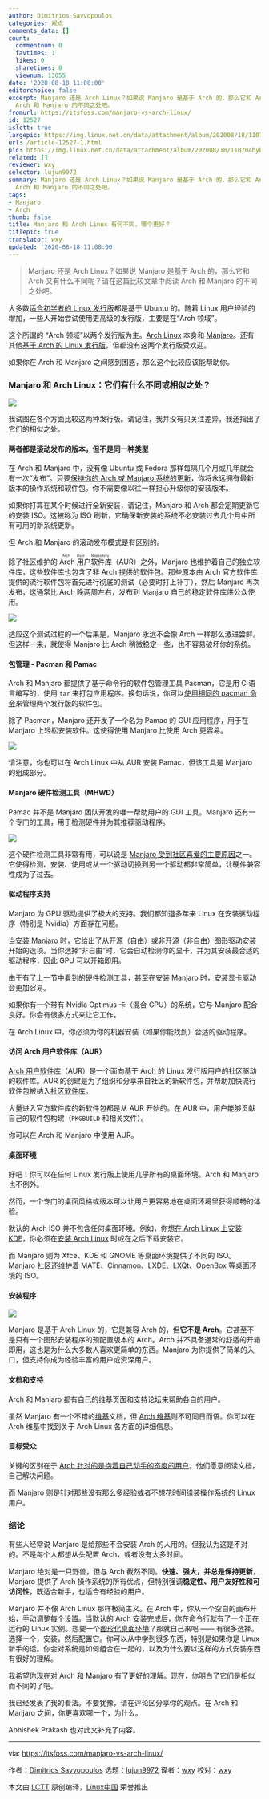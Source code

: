 ```yaml
---
author: Dimitrios Savvopoulos
categories: 观点
comments_data: []
count:
  commentnum: 0
  favtimes: 1
  likes: 0
  sharetimes: 0
  viewnum: 13055
date: '2020-08-18 11:08:00'
editorchoice: false
excerpt: Manjaro 还是 Arch Linux？如果说 Manjaro 是基于 Arch 的，那么它和 Arch 又有什么不同呢？请在这篇比较文章中阅读
  Arch 和 Manjaro 的不同之处吧。
fromurl: https://itsfoss.com/manjaro-vs-arch-linux/
id: 12527
islctt: true
largepic: https://img.linux.net.cn/data/attachment/album/202008/18/110704hybh54i812fkdy15.png
url: /article-12527-1.html
pic: https://img.linux.net.cn/data/attachment/album/202008/18/110704hybh54i812fkdy15.png.thumb.jpg
related: []
reviewer: wxy
selector: lujun9972
summary: Manjaro 还是 Arch Linux？如果说 Manjaro 是基于 Arch 的，那么它和 Arch 又有什么不同呢？请在这篇比较文章中阅读
  Arch 和 Manjaro 的不同之处吧。
tags:
- Manjaro
- Arch
thumb: false
title: Manjaro 和 Arch Linux 有何不同，哪个更好？
titlepic: true
translator: wxy
updated: '2020-08-18 11:08:00'
---
```



> 
> Manjaro 还是 Arch Linux？如果说 Manjaro 是基于 Arch 的，那么它和 Arch 又有什么不同呢？请在这篇比较文章中阅读 Arch 和 Manjaro 的不同之处吧。
> 
> 
> 


大多数[适合初学者的 Linux 发行版](https://itsfoss.com/best-linux-beginners/)都是基于 Ubuntu 的。随着 Linux 用户经验的增加，一些人开始尝试使用更高级的发行版，主要是在“Arch 领域”。


这个所谓的 “Arch 领域”以两个发行版为主。[Arch Linux](https://www.archlinux.org/) 本身和 [Manjaro](https://manjaro.org/)。还有其他[基于 Arch 的 Linux 发行版](https://itsfoss.com/arch-based-linux-distros/)，但都没有这两个发行版受欢迎。


如果你在 Arch 和 Manjaro 之间感到困惑，那么这个比较应该能帮助你。


### Manjaro 和 Arch Linux：它们有什么不同或相似之处？


![](/data/attachment/album/202008/18/110704hybh54i812fkdy15.png)


我试图在各个方面比较这两种发行版。请记住，我并没有只关注差异，我还指出了它们的相似之处。


#### 两者都是滚动发布的版本，但不是同一种类型


在 Arch 和 Manjaro 中，没有像 Ubuntu 或 Fedora 那样每隔几个月或几年就会有一次“发布”。只要[保持你的 Arch 或 Manjaro 系统的更新](https://itsfoss.com/update-arch-linux/)，你将永远拥有最新版本的操作系统和软件包。你不需要像以往一样担心升级你的安装版本。


如果你打算在某个时候进行全新安装，请记住，Manjaro 和 Arch 都会定期更新它的安装 ISO。这被称为 ISO 刷新，它确保新安装的系统不必安装过去几个月中所有可用的新系统更新。


但 Arch 和 Manjaro 的滚动发布模式是有区别的。


除了社区维护的 <ruby> Arch 用户软件库 <rt>  Arch User Repository </rt></ruby>（AUR）之外，Manjaro 也维护着自己的独立软件库，这些软件库也包含了非 Arch 提供的软件包。那些原本由 Arch 官方软件库提供的流行软件包将首先进行彻底的测试（必要时打上补丁），然后 Manjaro 再次发布，这通常比 Arch 晚两周左右，发布到 Manjaro 自己的稳定软件库供公众使用。


![](/data/attachment/album/202008/18/110716gs617u9q6qqzh367.png)


适应这个测试过程的一个后果是，Manjaro 永远不会像 Arch 一样那么激进尝鲜。但这样一来，就使得 Manjaro 比 Arch 稍微稳定一些，也不容易破坏你的系统。


#### 包管理 - Pacman 和 Pamac


Arch 和 Manjaro 都提供了基于命令行的软件包管理工具 Pacman，它是用 C 语言编写的，使用 `tar` 来打包应用程序。换句话说，你可以[使用相同的 pacman 命令](https://itsfoss.com/pacman-command/)来管理两个发行版的软件包。


除了 Pacman，Manjaro 还开发了一个名为 Pamac 的 GUI 应用程序，用于在 Manjaro 上轻松安装软件。这使得使用 Manjaro 比使用 Arch 更容易。


![](/data/attachment/album/202008/18/110726uqmxx9eqaaamaybf.png)


请注意，你也可以在 Arch Linux 中从 AUR 安装 Pamac，但该工具是 Manjaro 的组成部分。


#### Manjaro 硬件检测工具（MHWD）


Pamac 并不是 Manjaro 团队开发的唯一帮助用户的 GUI 工具。Manjaro 还有一个专门的工具，用于检测硬件并为其推荐驱动程序。


![](/data/attachment/album/202008/18/110737qn6cne639474hjcz.png)


这个硬件检测工具非常有用，可以说是 [Manjaro 受到社区喜爱的主要原因](https://itsfoss.com/why-use-manjaro-linux/)之一。它使得检测、安装、使用或从一个驱动切换到另一个驱动都非常简单，让硬件兼容性成为了过去。


#### 驱动程序支持


Manjaro 为 GPU 驱动提供了极大的支持。我们都知道多年来 Linux 在安装驱动程序（特别是 Nvidia）方面存在问题。


当[安装 Manjaro](https://itsfoss.com/install-manjaro-linux/) 时，它给出了从开源（自由）或非开源（非自由）图形驱动安装开始的选项。当你选择“非自由”时，它会自动检测你的显卡，并为其安装最合适的驱动程序，因此 GPU 可以开箱即用。


由于有了上一节中看到的硬件检测工具，甚至在安装 Manjaro 时，安装显卡驱动会更加容易。


如果你有一个带有 Nvidia Optimus 卡（混合 GPU）的系统，它与 Manjaro 配合良好。你会有很多方式来让它工作。


在 Arch Linux 中，你必须为你的机器安装（如果你能找到）合适的驱动程序。


#### 访问 Arch 用户软件库（AUR）


[Arch 用户软件库](/article-12107-1.html)（AUR）是一个面向基于 Arch 的 Linux 发行版用户的社区驱动的软件库。AUR 的创建是为了组织和分享来自社区的新软件包，并帮助加快流行软件包被纳入[社区软件库](https://wiki.archlinux.org/index.php/Community_repository)。


大量进入官方软件库的新软件包都是从 AUR 开始的。在 AUR 中，用户能够贡献自己的软件包构建（`PKGBUILD` 和相关文件）。


你可以在 Arch 和 Manjaro 中使用 AUR。


#### 桌面环境


好吧！你可以在任何 Linux 发行版上使用几乎所有的桌面环境。Arch 和 Manjaro 也不例外。


然而，一个专门的桌面风格或版本可以让用户更容易地在桌面环境里获得顺畅的体验。


默认的 Arch ISO 并不包含任何桌面环境。例如，你想[在 Arch Linux 上安装 KDE](/article-12258-1.html)，你必须在[安装 Arch Linux](https://itsfoss.com/install-arch-linux/) 时或在之后下载安装它。


而 Manjaro 则为 Xfce、KDE 和 GNOME 等桌面环境提供了不同的 ISO。Manjaro 社区还维护着 MATE、Cinnamon、LXDE、LXQt、OpenBox 等桌面环境的 ISO。


#### 安装程序


![](/data/attachment/album/202008/18/110750y89zhvhzlouhhjkn.jpg)


Manjaro 是基于 Arch Linux 的，它是兼容 Arch 的，但**它不是 Arch**。它甚至不是只有一个图形安装程序的预配置版本的 Arch。Arch 并不具备通常的舒适的开箱即用，这也是为什么大多数人喜欢更简单的东西。Manjaro 为你提供了简单的入口，但支持你成为经验丰富的用户或资深用户。


#### 文档和支持


Arch 和 Manjaro 都有自己的维基页面和支持论坛来帮助各自的用户。


虽然 Manjaro 有一个不错的[维基](https://wiki.manjaro.org/index.php?title=Main_Page)文档，但 [Arch 维基](https://wiki.archlinux.org/)则不可同日而语。你可以在 Arch 维基中找到关于 Arch Linux 各方面的详细信息。


#### 目标受众


关键的区别在于 [Arch 针对的是抱着自己动手的态度的用户](/article-12445-1.html)，他们愿意阅读文档，自己解决问题。


而 Manjaro 则是针对那些没有那么多经验或者不想花时间组装操作系统的 Linux 用户。


### 结论


有些人经常说 Manjaro 是给那些不会安装 Arch 的人用的。但我认为这是不对的。不是每个人都想从头配置 Arch，或者没有太多时间。


Manjaro 绝对是一只野兽，但与 Arch 截然不同。**快速、强大，并总是保持更新**，Manjaro 提供了 Arch 操作系统的所有优点，但特别强调**稳定性、用户友好性和可访问性**，既适合新手，也适合有经验的用户。


Manjaro 并不像 Arch Linux 那样极简主义。在 Arch 中，你从一个空白的画布开始，手动调整每个设置。当默认的 Arch 安装完成后，你在命令行就有了一个正在运行的 Linux 实例。想要一个[图形化桌面环境](https://itsfoss.com/best-linux-desktop-environments/)？那就自己来吧 —— 有很多选择。选择一个，安装，然后配置它。你可以从中学到很多东西，特别是如果你是 Linux 新手的话。你会对系统是如何组合在一起的，以及为什么要以这样的方式安装东西有很好的理解。


我希望你现在对 Arch 和 Manjaro 有了更好的理解。现在，你明白了它们是相似而不同的了吧。


我已经发表了我的看法。不要犹豫，请在评论区分享你的观点。在 Arch 和 Manjaro 之间，你更喜欢哪一个，为什么。


Abhishek Prakash 也对此文补充了内容。




---


via: <https://itsfoss.com/manjaro-vs-arch-linux/>


作者：[Dimitrios Savvopoulos](https://itsfoss.com/author/dimitrios/) 选题：[lujun9972](https://github.com/lujun9972) 译者：[wxy](https://github.com/wxy) 校对：[wxy](https://github.com/wxy)


本文由 [LCTT](https://github.com/LCTT/TranslateProject) 原创编译，[Linux中国](https://linux.cn/) 荣誉推出